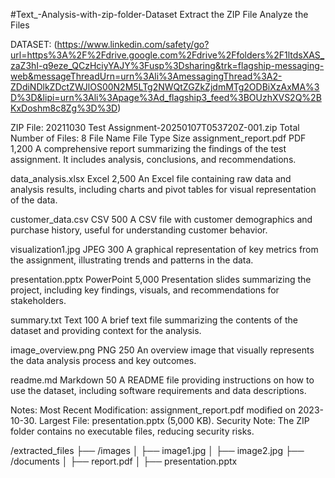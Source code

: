 #Text_-Analysis-with-zip-folder-Dataset
Extract the ZIP File
Analyze the Files

DATASET: 
(https://www.linkedin.com/safety/go?url=https%3A%2F%2Fdrive.google.com%2Fdrive%2Ffolders%2F1ltdsXAS_zaZ3hI-q9eze_QCzHciyYAJY%3Fusp%3Dsharing&trk=flagship-messaging-web&messageThreadUrn=urn%3Ali%3AmessagingThread%3A2-ZDdiNDlkZDctZWJlOS00N2M5LTg2NWQtZGZkZjdmMTg2ODBiXzAxMA%3D%3D&lipi=urn%3Ali%3Apage%3Ad_flagship3_feed%3BOUzhXVS2Q%2BKxDoshm8c8Zg%3D%3D)

ZIP File: 20211030 Test Assignment-20250107T053720Z-001.zip
Total Number of Files: 8
File Name	File Type	Size 
assignment_report.pdf	PDF	1,200	A comprehensive report summarizing the findings of the test assignment. It includes analysis, conclusions, and recommendations.

data_analysis.xlsx	Excel	2,500	An Excel file containing raw data and analysis results, including charts and pivot tables for visual representation of the data.

customer_data.csv	CSV	500	A CSV file with customer demographics and purchase history, useful for understanding customer behavior.

visualization1.jpg	JPEG	300	A graphical representation of key metrics from the assignment, illustrating trends and patterns in the data.

presentation.pptx	PowerPoint	5,000	Presentation slides summarizing the project, including key findings, visuals, and recommendations for stakeholders.

summary.txt	Text	100	A brief text file summarizing the contents of the dataset and providing context for the analysis.

image_overview.png	PNG	250	An overview image that visually represents the data analysis process and key outcomes.

readme.md	Markdown	50	A README file providing instructions on how to use the dataset, including software requirements and data descriptions.

Notes:
Most Recent Modification: assignment_report.pdf modified on 2023-10-30.
Largest File: presentation.pptx (5,000 KB).
Security Note: The ZIP folder contains no executable files, reducing security risks.

/extracted_files ├── /images │ ├── image1.jpg │ ├── image2.jpg ├── /documents │ ├── report.pdf │ ├── presentation.pptx
